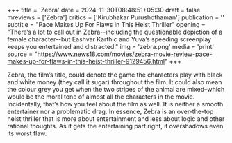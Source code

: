 +++
title = 'Zebra'
date = 2024-11-30T08:48:51+05:30
draft = false
mreviews = ['Zebra']
critics = ['Kirubhakar Purushothaman']
publication = ''
subtitle = "Pace Makes Up For Flaws In This Heist Thriller"
opening = "There’s a lot to call out in Zebra--including the questionable depiction of a female character--but Eashvar Karthic and Yuva’s speeding screenplay keeps you entertained and distracted."
img = 'zebra.png'
media = 'print'
source = "https://www.news18.com/movies/zebra-movie-review-pace-makes-up-for-flaws-in-this-heist-thriller-9129456.html"
+++

Zebra, the film’s title, could denote the game the characters play with black and white money (they call it sugar) throughout the film. It could also mean the colour grey you get when the two stripes of the animal are mixed–which would be the moral tone of almost all the characters in the movie. Incidentally, that’s how you feel about the film as well. It is neither a smooth entertainer nor a problematic drag. In essence, Zebra is an over-the-top heist thriller that is more about entertainment and less about logic and other rational thoughts. As it gets the entertaining part right, it overshadows even its worst flaw.

